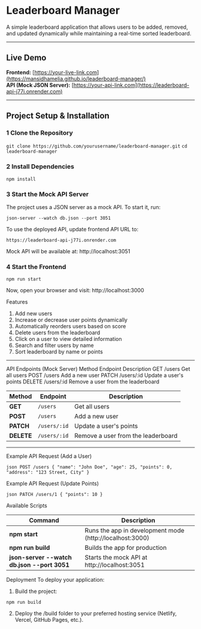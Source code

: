 #  Leaderboard Manager  
A simple leaderboard application that allows users to be added, removed, and updated dynamically while maintaining a real-time sorted leaderboard.

---

##  Live Demo  

 **Frontend:** [https://your-live-link.com](https://mansidhamelia.github.io/leaderboard-manager/)  
 **API (Mock JSON Server):** [https://your-api-link.com](https://leaderboard-api-j77i.onrender.com)  

---

## Project Setup & Installation  

### 1️ Clone the Repository  

`git clone https://github.com/yourusername/leaderboard-manager.git`
`cd leaderboard-manager`

### 2️ Install Dependencies

`npm install`


### 3️ Start the Mock API Server
The project uses a JSON server as a mock API. To start it, run:

`json-server --watch db.json --port 3051`

To use the deployed API, update frontend API URL to:

`https://leaderboard-api-j77i.onrender.com`

Mock API will be available at: http://localhost:3051

### 4️ Start the Frontend

`npm run start`

Now, open your browser and visit: http://localhost:3000

 Features
 1. Add new users
 2. Increase or decrease user points dynamically
 3. Automatically reorders users based on score
 4. Delete users from the leaderboard
 5. Click on a user to view detailed information
 6. Search and filter users by name
 7. Sort leaderboard by name or points

---
 API Endpoints (Mock Server)
Method	Endpoint	Description
GET	    /users	    Get all users
POST	/users	    Add a new user
PATCH	/users/:id	Update a user's points
DELETE	/users/:id	Remove a user from the leaderboard

| Method  | Endpoint      | Description                   |
|---------|--------------|-------------------------------|
| **GET**  | `/users`      | Get all users                |
| **POST** | `/users`      | Add a new user               |
| **PATCH** | `/users/:id`  | Update a user's points       |
| **DELETE** | `/users/:id`  | Remove a user from the leaderboard |

---
Example API Request (Add a User)

`json
POST /users
{
  "name": "John Doe",
  "age": 25,
  "points": 0,
  "address": "123 Street, City"
}`

Example API Request (Update Points)

`json
PATCH /users/1
{
  "points": 10
}`

 Available Scripts

| Command	         | Description                   |
|--------- | -------------------------------|
| **npm start**     |  Runs the app in development mode (http://localhost:3000)                |
| **npm run build**     |  Builds the app for production               |
| **json-server --watch db.json --port 3051** |  Starts the mock API at http://localhost:3051       |



Deployment
To deploy your application:

1. Build the project:

`npm run build`

2. Deploy the /build folder to your preferred hosting service (Netlify, Vercel, GitHub Pages, etc.).
